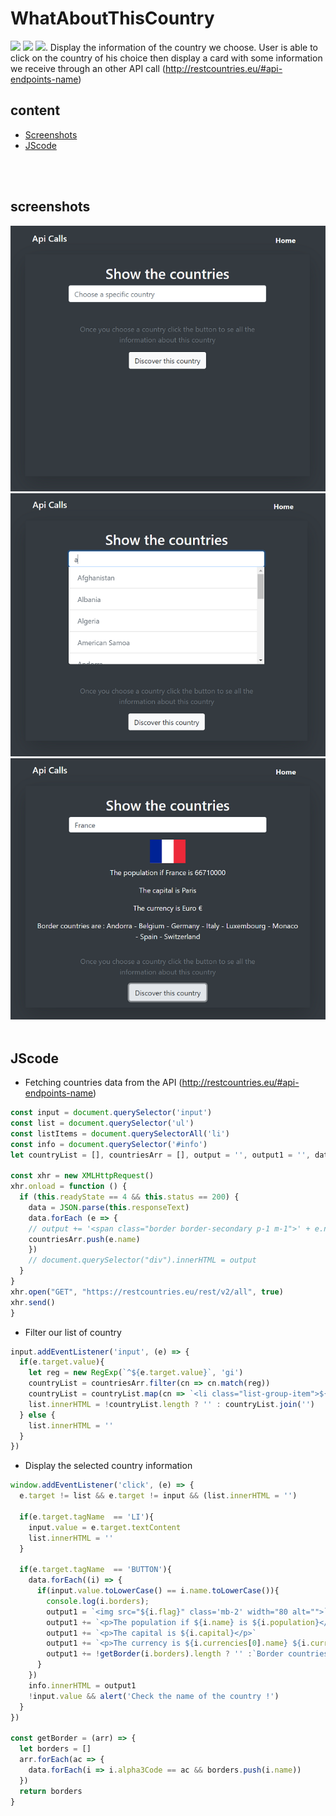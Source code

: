 # WhatAboutThisCountry
![](https://img.shields.io/badge/javaScript-gray?logo=javaScript)
![](https://img.shields.io/badge/HTML-gray?logo=HTML5)
![](https://img.shields.io/badge/Bootstrap_vue-gray?logo=Bootstrap).
Display the information of the country we choose.
User is able to click on the country of his choice then display a card with some information we receive through an other API call (http://restcountries.eu/#api-endpoints-name)
<br>
## content
* [Screenshots](#screenshots)
* [JScode](#JScode)

<br><br>
## screenshots
![Image1](https://github.com/mowafag-omer/countryAPI/blob/master/screenshots/Capture4.PNG)
![Image1](https://github.com/mowafag-omer/countryAPI/blob/master/screenshots/Capture3.PNG)
![Image1](https://github.com/mowafag-omer/countryAPI/blob/master/screenshots/Capture5.PNG)
<br><br>
## JScode
- Fetching countries data from the API (http://restcountries.eu/#api-endpoints-name)
```js
const input = document.querySelector('input')
const list = document.querySelector('ul')
const listItems = document.querySelectorAll('li')
const info = document.querySelector('#info')
let countryList = [], countriesArr = [], output = '', output1 = '', data

const xhr = new XMLHttpRequest()
xhr.onload = function () {
  if (this.readyState == 4 && this.status == 200) {
    data = JSON.parse(this.responseText)
    data.forEach (e => {
    // output += '<span class="border border-secondary p-1 m-1">' + e.name + '</span>'
    countriesArr.push(e.name)
    })
    // document.querySelector("div").innerHTML = output
  }
}
xhr.open("GET", "https://restcountries.eu/rest/v2/all", true)
xhr.send()
}
```
- Filter our list of country
```js
input.addEventListener('input', (e) => {
  if(e.target.value){
    let reg = new RegExp(`^${e.target.value}`, 'gi')
    countryList = countriesArr.filter(cn => cn.match(reg))
    countryList = countryList.map(cn => `<li class="list-group-item">${cn}</li>`)
    list.innerHTML = !countryList.length ? '' : countryList.join('')
  } else {
    list.innerHTML = ''
  }
})
```
- Display the selected country information
```js
window.addEventListener('click', (e) => {
  e.target != list && e.target != input && (list.innerHTML = '')
  
  if(e.target.tagName  == 'LI'){
    input.value = e.target.textContent
    list.innerHTML = ''
  }

  if(e.target.tagName  == 'BUTTON'){
    data.forEach((i) => {
      if(input.value.toLowerCase() == i.name.toLowerCase()){
        console.log(i.borders);
        output1 = `<img src="${i.flag}" class='mb-2' width="80 alt="">`
        output1 += `<p>The population if ${i.name} is ${i.population}</p>`
        output1 += `<p>The capital is ${i.capital}</p>`
        output1 += `<p>The currency is ${i.currencies[0].name} ${i.currencies[0].symbol}</p>`
        output1 += !getBorder(i.borders).length ? '' :`Border countries are : ${getBorder(i.borders).join(' - ')}`
      }
    })
    info.innerHTML = output1
    !input.value && alert('Check the name of the country !')
  }
})

const getBorder = (arr) => {
  let borders = []
  arr.forEach(ac => {
    data.forEach(i => i.alpha3Code == ac && borders.push(i.name))
  })
  return borders
}
```
